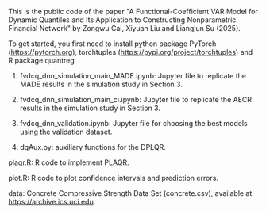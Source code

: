 This is the public code of the paper "A Functional-Coefficient VAR Model for Dynamic Quantiles and Its Application to Constructing Nonparametric Financial Network" by Zongwu Cai, Xiyuan Liu and Liangjun Su (2025).

To get started, you first need to install python package PyTorch (https://pytorch.org), torchtuples (https://pypi.org/project/torchtuples) and R package quantreg

1. fvdcq_dnn_simulation_main_MADE.ipynb: Jupyter file to replicate the MADE results in the simulation study in Section 3.

2. fvdcq_dnn_simulation_main_ci.ipynb: Jupyter file to replicate the AECR results in the simulation study in Section 3.

3. fvdcq_dnn_validation.ipynb: Jupyter file for choosing the best models using the validation dataset.
   
4. dqAux.py: auxiliary functions for the DPLQR.

plaqr.R: R code to implement PLAQR.

plot.R: R code to plot confidence intervals and prediction errors.

data: Concrete Compressive Strength Data Set (concrete.csv), available at https://archive.ics.uci.edu.
